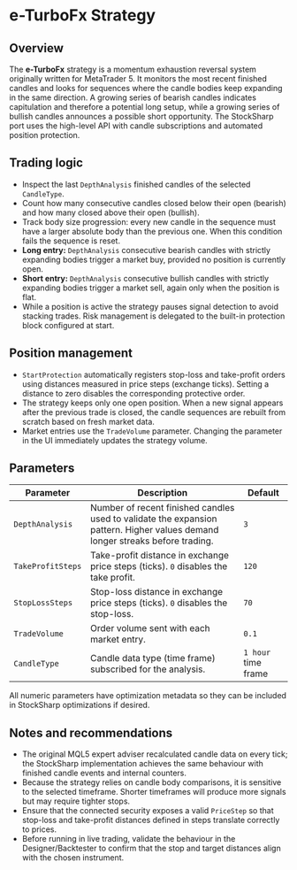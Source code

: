 # e-TurboFx Strategy

## Overview
The **e-TurboFx** strategy is a momentum exhaustion reversal system originally written for MetaTrader 5. It monitors the most recent finished candles and looks for sequences where the candle bodies keep expanding in the same direction. A growing series of bearish candles indicates capitulation and therefore a potential long setup, while a growing series of bullish candles announces a possible short opportunity. The StockSharp port uses the high-level API with candle subscriptions and automated position protection.

## Trading logic
- Inspect the last `DepthAnalysis` finished candles of the selected `CandleType`.
- Count how many consecutive candles closed below their open (bearish) and how many closed above their open (bullish).
- Track body size progression: every new candle in the sequence must have a larger absolute body than the previous one. When this condition fails the sequence is reset.
- **Long entry:** `DepthAnalysis` consecutive bearish candles with strictly expanding bodies trigger a market buy, provided no position is currently open.
- **Short entry:** `DepthAnalysis` consecutive bullish candles with strictly expanding bodies trigger a market sell, again only when the position is flat.
- While a position is active the strategy pauses signal detection to avoid stacking trades. Risk management is delegated to the built-in protection block configured at start.

## Position management
- `StartProtection` automatically registers stop-loss and take-profit orders using distances measured in price steps (exchange ticks). Setting a distance to zero disables the corresponding protective order.
- The strategy keeps only one open position. When a new signal appears after the previous trade is closed, the candle sequences are rebuilt from scratch based on fresh market data.
- Market entries use the `TradeVolume` parameter. Changing the parameter in the UI immediately updates the strategy volume.

## Parameters
| Parameter | Description | Default |
|-----------|-------------|---------|
| `DepthAnalysis` | Number of recent finished candles used to validate the expansion pattern. Higher values demand longer streaks before trading. | `3` |
| `TakeProfitSteps` | Take-profit distance in exchange price steps (ticks). `0` disables the take profit. | `120` |
| `StopLossSteps` | Stop-loss distance in exchange price steps (ticks). `0` disables the stop-loss. | `70` |
| `TradeVolume` | Order volume sent with each market entry. | `0.1` |
| `CandleType` | Candle data type (time frame) subscribed for the analysis. | `1 hour` time frame |

All numeric parameters have optimization metadata so they can be included in StockSharp optimizations if desired.

## Notes and recommendations
- The original MQL5 expert adviser recalculated candle data on every tick; the StockSharp implementation achieves the same behaviour with finished candle events and internal counters.
- Because the strategy relies on candle body comparisons, it is sensitive to the selected timeframe. Shorter timeframes will produce more signals but may require tighter stops.
- Ensure that the connected security exposes a valid `PriceStep` so that stop-loss and take-profit distances defined in steps translate correctly to prices.
- Before running in live trading, validate the behaviour in the Designer/Backtester to confirm that the stop and target distances align with the chosen instrument.

